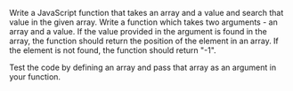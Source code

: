


Write a JavaScript function that takes an array and a value and search that value in the given array.
Write a function which takes two arguments - an array and a value. If the value provided in the argument is found in the array, 
the function should return the position of the element in an array. If the element is not found, the function should return "-1". 

Test the code by defining an array and pass that array as an argument in your function. 
